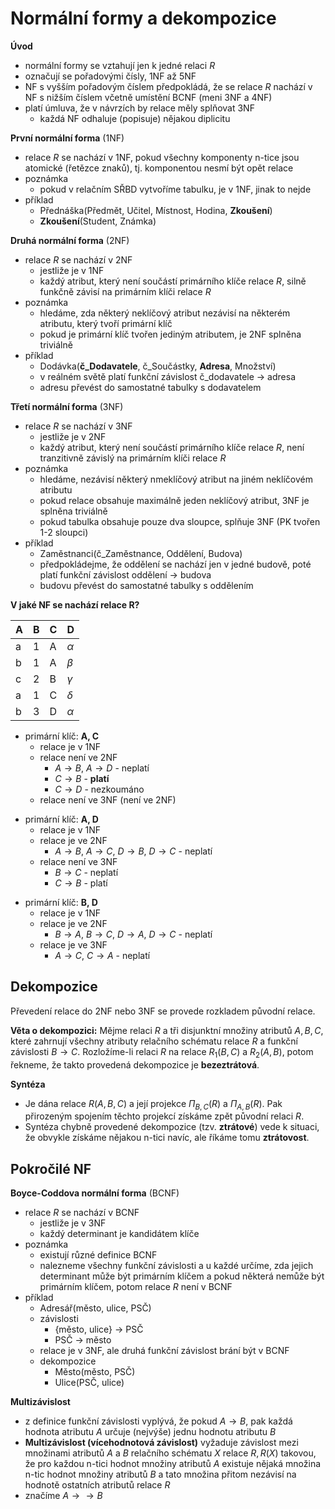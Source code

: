 # Normální formy a dekompozice

**Úvod**
- normální formy se vztahují jen k jedné relaci $R$
- označují se pořadovými čísly, 1NF až 5NF
- NF s vyšším pořadovým číslem předpokládá, že se relace $R$ nachází v NF s nižším číslem včetně umístění BCNF (meni 3NF a 4NF)
- platí úmluva, že v návrzích by relace měly splňovat 3NF
	- každá NF odhaluje (popisuje) nějakou diplicitu

**První normální forma** (1NF)
- relace $R$ se nachází v 1NF, pokud všechny komponenty n-tice jsou atomické (řetězce znaků), tj. komponentou nesmí být opět relace
- poznámka
	- pokud v relačním SŘBD vytvoříme tabulku, je v 1NF, jinak to nejde
- příklad
	- Přednáška(Předmět, Učitel, Místnost, Hodina, **Zkoušení**)
	- **Zkoušení**(Student, Známka)

**Druhá normální forma** (2NF)
- relace $R$ se nachází v 2NF
	- jestliže je v 1NF
	- každý atribut, který není součástí primárního klíče relace $R$, silně funkčně závisí na primárním klíči relace $R$
- poznámka
	- hledáme, zda některý neklíčový atribut nezávisí na některém atributu, který tvoří primární klíč
	- pokud je primární klíč tvořen jediným atributem, je 2NF splněna triviálně
- příklad
	- Dodávka(**č_Dodavatele**, č_Součástky, **Adresa**, Množství)
	- v reálném světě platí funkční závislost č_dodavatele $\to$ adresa
	- adresu převést do samostatné tabulky s dodavatelem

**Třetí normální forma** (3NF)
- relace $R$ se nachází v 3NF
	- jestliže je v 2NF
	- každý atribut, který není součástí primárního klíče relace $R$, není tranzitivně závislý na primárním klíči relace $R$
- poznámka
	- hledáme, nezávisí některý nmeklíčový atribut na jiném neklíčovém atributu
	- pokud relace obsahuje maximálně jeden neklíčový atribut, 3NF je splněna triviálně
	- pokud tabulka obsahuje pouze dva sloupce, splňuje 3NF (PK tvořen 1-2 sloupci)
- příklad
	- Zaměstnanci(č_Zaměstnance, Oddělení, Budova)
	- předpokládejme, že oddělení se nachází jen v jedné budově, poté platí funkční závislost oddělení $\to$ budova
	- budovu převést do samostatné tabulky s oddělením

**V jaké NF se nachází relace R?**

| A   | B   | C   | D        |
| --- | --- | --- | -------- |
| a   | 1   | A   | $\alpha$ |
| b   | 1   | A   | $\beta$ |
| c   | 2   | B   | $\gamma$ |
| a   | 1   | C   | $\delta$ |
| b   | 3   | D   | $\alpha$ |
- primární klíč: **A, C**
	- relace je v 1NF
	- relace není ve 2NF
		- $A \to B$, $A \to D$ - neplatí
		- $C \to B$ - **platí**
		- $C \to D$ - nezkoumáno
	- relace není ve 3NF (není ve 2NF)
+ primární klíč: **A, D**
	- relace je v 1NF
	- relace je ve 2NF
		- $A \to B$, $A \to C$, $D \to B$, $D \to C$ - neplatí
	- relace není ve 3NF
		- $B \to C$ - neplatí
		- $C \to B$ - platí
- primární klíč: **B, D**
	- relace je v 1NF
	- relace je ve 2NF
		- $B \to A$, $B \to C$, $D \to A$, $D \to C$ - neplatí
	- relace je ve 3NF
		- $A \to C$, $C \to A$ - neplatí

## Dekompozice

Převedení relace do 2NF nebo 3NF se provede rozkladem původní relace.

**Věta o dekompozici:** Mějme relaci $R$ a tři disjunktní množiny atributů $A, B, C$, které zahrnují všechny atributy relačního schématu relace $R$ a funkční závislosti $B \to C$. Rozložíme-li relaci $R$ na relace $R_{1}(B, C)$ a $R_{2}(A, B)$, potom řekneme, že takto provedená dekompozice je **bezeztrátová**.

**Syntéza**
- Je dána relace $R(A, B, C)$ a její projekce $\Pi_{B,C}(R)$ a $\Pi_{A,B}(R)$. Pak přirozeným spojením těchto projekcí získáme zpět původní relaci $R$.
- Syntéza chybně provedené dekompozice (tzv. **ztrátové**) vede k situaci, že obvykle získáme nějakou n-tici navíc, ale říkáme tomu **ztrátovost**.

## Pokročilé NF

**Boyce-Coddova normální forma** (BCNF)
- relace $R$ se nachází v BCNF
	- jestliže je v 3NF
	- každý determinant je kandidátem klíče
- poznámka
	- existují různé definice BCNF
	- nalezneme všechny funkční závislosti a u každé určíme, zda jejich determinant může být primárním klíčem a pokud některá nemůže být primárním klíčem, potom relace $R$ není v BCNF
- příklad
	- Adresář(město, ulice, PSČ)
	- závislosti
		- {město, ulice} $\to$ PSČ
		- PSČ $\to$ město
	- relace je v 3NF, ale druhá funkční závislost brání být v BCNF
	- dekompozice
		- Město(město, PSČ)
		- Ulice(PSČ, ulice)

**Multizávislost**
- z definice funkční závislosti vyplývá, že pokud $A \to B$, pak každá hodnota atributu $A$ určuje (nejvýše) jednu hodnotu atributu $B$
- **Multizávislost (vícehodnotová závislost)** vyžaduje závislost mezi množinami atributů $A$ a $B$ relačního schématu $X$ relace $R, R(X)$ takovou, že pro každou n-tici hodnot množiny atributů $A$ existuje nějaká množina n-tic hodnot množiny atributů $B$ a tato množina přitom nezávisí na hodnotě ostatních atributů relace $R$
- značíme $A \to\to B$